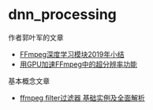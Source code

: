 # dnn_processing

作者郭叶军的文章
* [FFmpeg深度学习模块2019年小结](https://www.jianshu.com/p/7ecbb242714c)
* [用GPU加速FFmpeg中的超分辨率功能](https://www.jianshu.com/p/57f9c76cd656)

基本概念文章
* [ffmpeg filter过滤器 基础实例及全面解析](https://blog.csdn.net/newchenxf/article/details/51364105)
